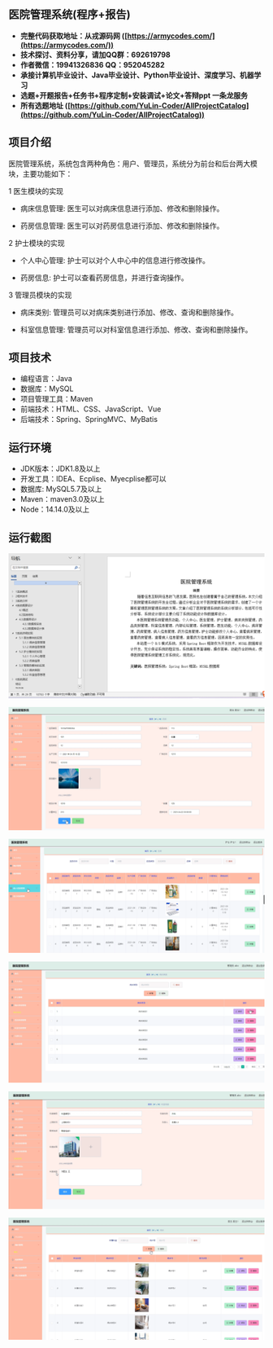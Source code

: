 ## 医院管理系统(程序+报告)

- <b>完整代码获取地址：从戎源码网 ([https://armycodes.com/](https://armycodes.com/))</b>
- <b>技术探讨、资料分享，请加QQ群：692619798</b> 
- <b>作者微信：19941326836  QQ：952045282</b> 
- <b>承接计算机毕业设计、Java毕业设计、Python毕业设计、深度学习、机器学习</b>
- <b>选题+开题报告+任务书+程序定制+安装调试+论文+答辩ppt 一条龙服务</b>
- <b>所有选题地址 ([https://github.com/YuLin-Coder/AllProjectCatalog](https://github.com/YuLin-Coder/AllProjectCatalog)) </b>

## 项目介绍
医院管理系统，系统包含两种角色：用户、管理员，系统分为前台和后台两大模块，主要功能如下：

1 医生模块的实现
- 病床信息管理: 医生可以对病床信息进行添加、修改和删除操作。

- 药房信息管理: 医生可以对药房信息进行添加、修改和删除操作。

2 护士模块的实现
- 个人中心管理: 护士可以对个人中心中的信息进行修改操作。

- 药房信息: 护士可以查看药房信息，并进行查询操作。

3 管理员模块的实现
- 病床类别: 管理员可以对病床类别进行添加、修改、查询和删除操作。

- 科室信息管理: 管理员可以对科室信息进行添加、修改、查询和删除操作。

## 项目技术
- 编程语言：Java
- 数据库：MySQL
- 项目管理工具：Maven
- 前端技术：HTML、CSS、JavaScript、Vue
- 后端技术：Spring、SpringMVC、MyBatis

## 运行环境
- JDK版本：JDK1.8及以上
- 开发工具：IDEA、Ecplise、Myecplise都可以
- 数据库: MySQL5.7及以上
- Maven：maven3.0及以上
- Node：14.14.0及以上

## 运行截图
![](screenshot/1.png)

![](screenshot/2.png)

![](screenshot/3.png)

![](screenshot/4.png)

![](screenshot/5.png)

![](screenshot/6.png)
